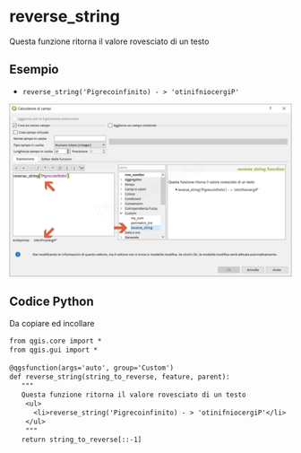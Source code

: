 # reverse_string

Questa funzione ritorna il valore rovesciato di un testo

## Esempio
 
* `reverse_string('Pigrecoinfinito) - > 'otinifniocergiP' `

![](/img/custom/reverse_string1.png)

## Codice Python

Da copiare ed incollare

```
from qgis.core import *
from qgis.gui import *

@qgsfunction(args='auto', group='Custom')
def reverse_string(string_to_reverse, feature, parent):
   """ 
   Questa funzione ritorna il valore rovesciato di un testo
	<ul>
      <li>reverse_string('Pigrecoinfinito) - > 'otinifniocergiP'</li>
    </ul>
	"""
   return string_to_reverse[::-1]
```